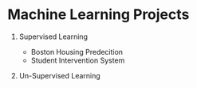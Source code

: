 # Machine Learning Projects
1. Supervised Learning
	* Boston Housing Predecition 
	* Student Intervention System

2. Un-Supervised Learning